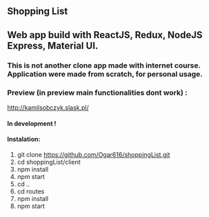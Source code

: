 ## Shopping List

## Web app build with ReactJS, Redux, NodeJS Express, Material UI.

### This is not another clone app made with internet course. Application were made from scratch, for personal usage.

### Preview (in preview main functionalities dont work) :
http://kamilsobczyk.slask.pl/

#### In development ! 

#### Instalation:
1. git clone https://github.com/Ogar616/shoppingList.git
2. cd shoppingList/client
3. npm install
4. npm start
5. cd ..
6. cd routes
6. npm install
7. npm start

